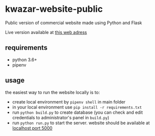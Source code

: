 # kwazar-website-public
Public version of commercial website made using Python and Flask

Live version available at [this web adress](https://czyszczenie.bydgoszcz.pl)

## requirements
- python 3.6+
- pipenv

## usage
the easiest way to run the website locally is to:
- create local environment by `pipenv shell` in main folder
- in your local environment use `pip install -r requirements.txt`
- run `python build.py` to create database (you can check and edit credentials to administrator's panel in `build.py`)
- run `python run.py` to start the server. website should be available at [localhost port 5000](http://localhost:5000)
